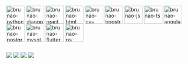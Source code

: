 
<div style="display: inline_block"><br>			
  <img align="center" alt="brunao-python" height="50" width="50" src="https://cdn.jsdelivr.net/gh/devicons/devicon@latest/icons/python/python-original-wordmark.svg">
  <img align="center" alt="brunao-django" height="50" width="50" src="https://cdn.jsdelivr.net/gh/devicons/devicon@latest/icons/djangorest/djangorest-original.svg">
  <img align="center" alt="brunao-react" height="50" width="50" src="https://cdn.jsdelivr.net/gh/devicons/devicon@latest/icons/react/react-original-wordmark.svg">
  <img align="center" alt="brunao-html" height="50" width="50" src="https://cdn.jsdelivr.net/gh/devicons/devicon@latest/icons/html5/html5-original-wordmark.svg">
  <img align="center" alt="brunao-css" height="50" width="50" src="https://cdn.jsdelivr.net/gh/devicons/devicon@latest/icons/css3/css3-original-wordmark.svg">
  <img align="center" alt="brunao-boostrap" height="50" width="50" src="https://cdn.jsdelivr.net/gh/devicons/devicon@latest/icons/bootstrap/bootstrap-original-wordmark.svg">
  <img align="center" alt="brunao-js" height="50" width="50" src="https://cdn.jsdelivr.net/gh/devicons/devicon@latest/icons/javascript/javascript-original.svg">
  <img align="center" alt="brunao-ts" height="50" width="50" src="https://cdn.jsdelivr.net/gh/devicons/devicon@latest/icons/typescript/typescript-original.svg">
  <img align="center" alt="brunao-angular" height="50" width="50" src="https://cdn.jsdelivr.net/gh/devicons/devicon@latest/icons/angular/angular-original.svg">
  <img align="center" alt="brunao-postgree" height="50" width="50" src="https://cdn.jsdelivr.net/gh/devicons/devicon@latest/icons/postgresql/postgresql-original-wordmark.svg">
  <img align="center" alt="brunao-mysql" height="50" width="50" src="https://cdn.jsdelivr.net/gh/devicons/devicon@latest/icons/mysql/mysql-original-wordmark.svg">
  <img align="center" alt="brunao-flutter" height="50" width="50" src="https://cdn.jsdelivr.net/gh/devicons/devicon@latest/icons/flutter/flutter-original.svg">
  <img align="center" alt="brunao-ps" height="50" width="50" src="https://cdn.jsdelivr.net/gh/devicons/devicon@latest/icons/photoshop/photoshop-original.svg">
  
 
</div>

##

<div> 
  <a href="https://instagram.com/brncosta1" target="_blank"><img src="https://img.shields.io/badge/-Instagram-%23E4405F?style=for-the-badge&logo=instagram&logoColor=white" target="_blank"></a>
 <a href="[https://discord.gg/wagxzStdcR](https://discord.com/channels/1232186949591236678/1232186949591236681)" target="_blank"><img src="https://img.shields.io/badge/Discord-7289DA?style=for-the-badge&logo=discord&logoColor=white" target="_blank"></a> 
  <a href = "brunocostaedf@gmail.com"><img src="https://img.shields.io/badge/-Gmail-%23333?style=for-the-badge&logo=gmail&logoColor=white" target="_blank"></a>
  <a href="https://www.linkedin.com/in/brncosta1" target="_blank"><img src="https://img.shields.io/badge/-LinkedIn-%230077B5?style=for-the-badge&logo=linkedin&logoColor=white" target="_blank"></a> 
</div>
